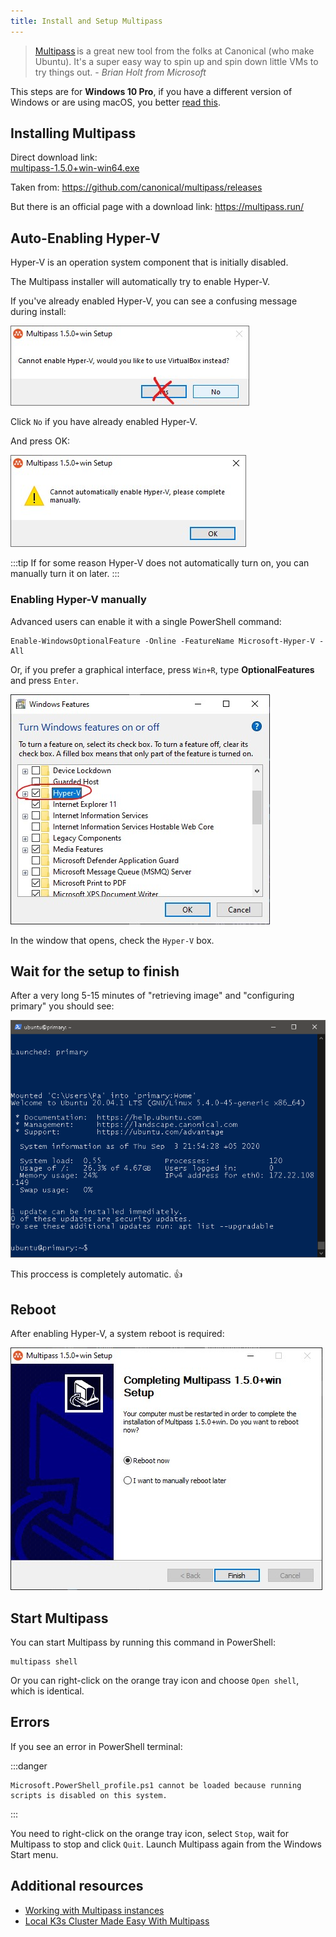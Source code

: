 ```yaml
---
title: Install and Setup Multipass
---
```


> [Multipass](https://multipass.run/) is a great new tool from the folks at Canonical (who make Ubuntu). It's a super easy way to spin up and spin down little VMs to try things out. - _Brian Holt from Microsoft_


This steps are for **Windows 10 Pro**, if you have a different version of Windows or are using macOS, you better [read this](lets-run-linux). 


## Installing Multipass

Direct download link:  
[multipass-1.5.0+win-win64.exe](https://github.com/canonical/multipass/releases/download/v1.5.0/multipass-1.5.0+win-win64.exe)

Taken from: https://github.com/canonical/multipass/releases

But there is an official page with a download link: https://multipass.run/


## Auto-Enabling Hyper-V

Hyper-V is an operation system component that is initially disabled.

The Multipass installer will automatically try to enable Hyper-V.

If you've already enabled Hyper-V, you can see a confusing message during install:

[![](cannot-enable-hyper-v.jpg)](cannot-enable-hyper-v.jpg)

Click `No` if you have already enabled Hyper-V.  

And press OK:

[![](please-complete-manually.jpg)](please-complete-manually.jpg)

:::tip
If for some reason Hyper-V does not automatically turn on, you can manually turn it on later.
:::

### Enabling Hyper-V manually

 Advanced users can enable it with a single PowerShell command:

```shell title="PowerShell"
Enable-WindowsOptionalFeature -Online -FeatureName Microsoft-Hyper-V -All 
```
Or, if you prefer a graphical interface, press `Win+R`, type **OptionalFeatures** and press `Enter`.

[![Enabling Hyper-V](enabling-hyper-v.jpeg)](enabling-hyper-v.jpeg)

In the window that opens, check the `Hyper-V` box.

## Wait for the setup to finish 

After a very long 5-15 minutes of "retrieving image" and "configuring primary" you should see:

[![Multipass first start](multipass-first-start.png)](multipass-first-start.png)

This proccess is completely automatic. 👍

## Reboot 

After enabling Hyper-V, a system reboot is required: 

[![](finish-install-reboot.jpeg)](finish-install-reboot.jpeg)

## Start Multipass

You can start Multipass by running this command in PowerShell:

```shell title="PowerShell"
multipass shell
```

Or you can right-click on the orange tray icon and choose `Open shell`, which is identical.

## Errors

If you see an error in PowerShell terminal:

:::danger
```
Microsoft.PowerShell_profile.ps1 cannot be loaded because running
scripts is disabled on this system.
```
:::

You need to right-click on the orange tray icon, select `Stop`, wait for Multipass to stop and click `Quit`. Launch Multipass again from the Windows Start menu. 




## Additional resources

- [Working with Multipass instances](working-with-multipass-instances)
- [Local K3s Cluster Made Easy With Multipass](local-k3s-cluster-multipass)